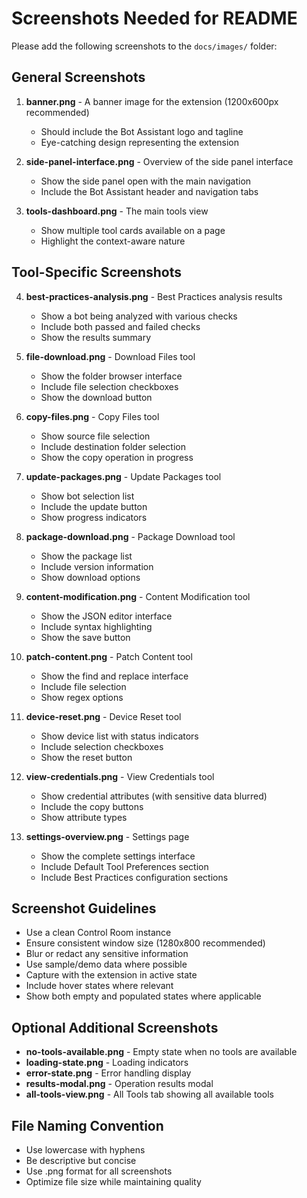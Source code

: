 # Screenshots Needed for README

Please add the following screenshots to the `docs/images/` folder:

## General Screenshots

1. **banner.png** - A banner image for the extension (1200x600px recommended)
   - Should include the Bot Assistant logo and tagline
   - Eye-catching design representing the extension

2. **side-panel-interface.png** - Overview of the side panel interface
   - Show the side panel open with the main navigation
   - Include the Bot Assistant header and navigation tabs

3. **tools-dashboard.png** - The main tools view
   - Show multiple tool cards available on a page
   - Highlight the context-aware nature

## Tool-Specific Screenshots

4. **best-practices-analysis.png** - Best Practices analysis results
   - Show a bot being analyzed with various checks
   - Include both passed and failed checks
   - Show the results summary

5. **file-download.png** - Download Files tool
   - Show the folder browser interface
   - Include file selection checkboxes
   - Show the download button

6. **copy-files.png** - Copy Files tool
   - Show source file selection
   - Include destination folder selection
   - Show the copy operation in progress

7. **update-packages.png** - Update Packages tool
   - Show bot selection list
   - Include the update button
   - Show progress indicators

8. **package-download.png** - Package Download tool
   - Show the package list
   - Include version information
   - Show download options

9. **content-modification.png** - Content Modification tool
   - Show the JSON editor interface
   - Include syntax highlighting
   - Show the save button

10. **patch-content.png** - Patch Content tool
    - Show the find and replace interface
    - Include file selection
    - Show regex options

11. **device-reset.png** - Device Reset tool
    - Show device list with status indicators
    - Include selection checkboxes
    - Show the reset button

12. **view-credentials.png** - View Credentials tool
    - Show credential attributes (with sensitive data blurred)
    - Include the copy buttons
    - Show attribute types

13. **settings-overview.png** - Settings page
    - Show the complete settings interface
    - Include Default Tool Preferences section
    - Include Best Practices configuration sections

## Screenshot Guidelines

- Use a clean Control Room instance
- Ensure consistent window size (1280x800 recommended)
- Blur or redact any sensitive information
- Use sample/demo data where possible
- Capture with the extension in active state
- Include hover states where relevant
- Show both empty and populated states where applicable

## Optional Additional Screenshots

- **no-tools-available.png** - Empty state when no tools are available
- **loading-state.png** - Loading indicators
- **error-state.png** - Error handling display
- **results-modal.png** - Operation results modal
- **all-tools-view.png** - All Tools tab showing all available tools

## File Naming Convention

- Use lowercase with hyphens
- Be descriptive but concise
- Use .png format for all screenshots
- Optimize file size while maintaining quality